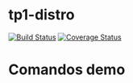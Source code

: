 # tp1-distro

[![Build Status](https://travis-ci.com/jian01/tp1-concus.svg?token=tFcmLjoZ6PFesBqLEXNZ&branch=main)](https://travis-ci.com/jian01/tp1-concus)
[![Coverage Status](https://coveralls.io/repos/github/jian01/tp1-concus/badge.svg?branch=main&t=esYVFt&service=github)](https://coveralls.io/github/jian01/tp1-concus?branch=main)

# Comandos demo

```
```